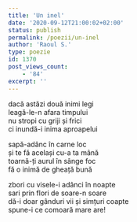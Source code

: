 ```yaml
---
title: 'Un inel'
date: '2020-09-12T21:00:02+02:00'
status: publish
permalink: /poezii/un-inel
author: 'Raoul S.'
type: poezie
id: 1370
post_views_count:
    - '84'
excerpt: ''
---
```

dacă astăzi două inimi legi  
leagă-le-n afara timpului  
nu stropi cu griji și frici  
ci inundă-i inima aproapelui

sapă-adânc în carne loc  
și te fă același cu-a ta mână  
toarnă-ți aurul în sânge foc  
fă o inimă de gheață bună

zbori cu visele-i adânci în noapte  
sari prin flori de soare-n soare  
dă-i doar gânduri vii și simțuri coapte  
spune-i ce comoară mare are!